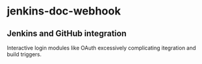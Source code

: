 # jenkins-doc-webhook

## Jenkins and GitHub integration
Interactive login modules like OAuth excessively complicating itegration and build triggers.
